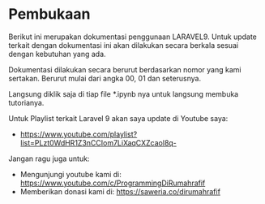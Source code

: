 # Pembukaan
Berikut ini merupakan dokumentasi penggunaan LARAVEL9. Untuk update terkait dengan dokumentasi ini akan dilakukan secara berkala sesuai dengan kebutuhan yang ada.

Dokumentasi dilakukan secara berurut berdasarkan nomor yang kami sertakan. Berurut mulai dari angka 00, 01 dan seterusnya.  

Langsung diklik saja di tiap file *.ipynb nya untuk langsung membuka tutorianya.

Untuk Playlist terkait Laravel 9 akan saya update di Youtube saya: 
- https://www.youtube.com/playlist?list=PLzt0WdHR1Z3nCCIom7LiXaqCXZcaol8q-

Jangan ragu juga untuk:
- Mengunjungi youtube kami di: https://www.youtube.com/c/ProgrammingDiRumahrafif
- Memberikan donasi kami di: https://saweria.co/dirumahrafif